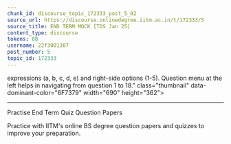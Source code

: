```yaml
---
chunk_id: discourse_topic_172333_post_5_02
source_url: https://discourse.onlinedegree.iitm.ac.in/t/172333/5
source_title: END TERM MOCK [TDS Jan 25]
content_type: discourse
tokens: 88
username: 22f3001307
post_number: 5
topic_id: 172333
---
```


 expressions (a, b, c, d, e) and right-side options (1-5). Question menu at the left helps in navigating from question 1 to 18." class="thumbnail" data-dominant-color="6F7379" width="690" height="362">

---

Practise End Term Quiz Question Papers

Practice with IITM's online BS degree question papers and quizzes to improve your preparation.
